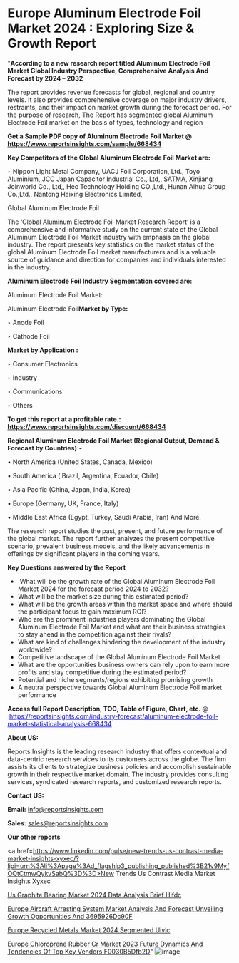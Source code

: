 # Europe Aluminum Electrode Foil Market 2024 : Exploring Size & Growth Report

"<strong>According to a new research report titled Aluminum Electrode Foil Market Global Industry Perspective, Comprehensive Analysis And Forecast by 2024 – 2032</strong>

The report provides revenue forecasts for global, regional and country levels. It also provides comprehensive coverage on major industry drivers, restraints, and their impact on market growth during the forecast period. For the purpose of research, The Report has segmented global Aluminum Electrode Foil market on the basis of types, technology and region

<strong>Get a Sample PDF copy of Aluminum Electrode Foil Market </strong><strong>@<a href=https://www.reportsinsights.com/sample/668434 style=color:#0000ff;> https://www.reportsinsights.com/sample/668434</a></strong></font>

<strong>Key Competitors of the Global Aluminum Electrode Foil Market are:</strong>

‣ Nippon Light Metal Company, UACJ Foil Corporation, Ltd., Toyo Aluminium, JCC Japan Capacitor Industrial Co., Ltd,, SATMA, Xinjiang Joinworld Co., Ltd,, Hec Technology Holding CO.,Ltd., Hunan Aihua Group Co.,Ltd., Nantong Haixing Electronics Limited,

Global Aluminum Electrode Foil

The ‘Global Aluminum Electrode Foil Market Research Report’ is a comprehensive and informative study on the current state of the Global Aluminum Electrode Foil Market industry with emphasis on the global industry. The report presents key statistics on the market status of the global Aluminum Electrode Foil market manufacturers and is a valuable source of guidance and direction for companies and individuals interested in the industry.

<strong>Aluminum Electrode Foil Industry Segmentation covered are:</strong>

Aluminum Electrode Foil Market: 

Aluminum Electrode Foil<strong>Market by Type:</strong>

‣ Anode Foil

‣ Cathode Foil

<strong>Market by Application :</strong>

‣ Consumer Electronics

‣ Industry

‣ Communications

‣ Others

<strong>To get this report at a profitable rate.: <a href=https://www.reportsinsights.com/discount/668434 style=color:#0000ff;>https://www.reportsinsights.com/discount/668434</a></strong></font>

<strong>Regional Aluminum Electrode Foil Market (Regional Output, Demand &amp; Forecast by Countries):-</strong>

• North America (United States, Canada, Mexico)

• South America ( Brazil, Argentina, Ecuador, Chile)

• Asia Pacific (China, Japan, India, Korea)

• Europe (Germany, UK, France, Italy)

• Middle East Africa (Egypt, Turkey, Saudi Arabia, Iran) And More.

The research report studies the past, present, and future performance of the global market. The report further analyzes the present competitive scenario, prevalent business models, and the likely advancements in offerings by significant players in the coming years.

<strong>Key Questions answered by the Report</strong>
<ul>
  <li> What will be the growth rate of the Global Aluminum Electrode Foil Market 2024 for the forecast period 2024 to 2032?</li>
  <li>What will be the market size during this estimated period?</li>
  <li>What will be the growth areas within the market space and where should the participant focus to gain maximum ROI?</li>
  <li>Who are the prominent industries players dominating the Global Aluminum Electrode Foil Market and what are their business strategies to stay ahead in the competition against their rivals?</li>
  <li>What are kind of challenges hindering the development of the industry worldwide?</li>
  <li>Competitive landscape of the Global Aluminum Electrode Foil Market</li>
  <li>What are the opportunities business owners can rely upon to earn more profits and stay competitive during the estimated period?</li>
  <li>Potential and niche segments/regions exhibiting promising growth</li>
  <li>A neutral perspective towards Global Aluminum Electrode Foil market performance</li>
</ul>
<strong>Access full Report Description, TOC, Table of Figure, Chart, etc. </strong>@  <a href=https://reportsinsights.com/industry-forecast/aluminum-electrode-foil-market-statistical-analysis-668434 style=color:#0000ff;>https://reportsinsights.com/industry-forecast/aluminum-electrode-foil-market-statistical-analysis-668434</a></font>

<strong><strong>About US</strong>:</strong>

Reports Insights is the leading research industry that offers contextual and data-centric research services to its customers across the globe. The firm assists its clients to strategize business policies and accomplish sustainable growth in their respective market domain. The industry provides consulting services, syndicated research reports, and customized research reports.

<strong>Contact US:</strong>

<p class=""""><b>Email:</b> <a href=mailto:info@reportsinsights.com>info@reportsinsights.com</a></p>
<p class=""""><b>Sales:</b> <a href=mailto:sales@reportsinsights.com>sales@reportsinsights.com</a></p>

<strong>Our other reports</strong>

<a href=https://www.linkedin.com/pulse/new-trends-us-contrast-media-market-insights-xyxec/?lipi=urn%3Ali%3Apage%3Ad_flagship3_publishing_published%3B21v9MyfOQtCtmwQykvSabQ%3D%3D>New Trends Us Contrast Media Market Insights Xyxec</a>

<a href=https://www.linkedin.com/pulse/us-graphite-bearing-market-2024-data-analysis-brief-hifdc/>Us Graphite Bearing Market 2024 Data Analysis Brief Hifdc</a>

<a href=https://medium.com/@yadavahaan91/europe-aircraft-arresting-system-market-analysis-and-forecast-unveiling-growth-opportunities-and-3695926dc90f>Europe Aircraft Arresting System Market Analysis And Forecast Unveiling Growth Opportunities And 3695926Dc90F</a>

<a href=https://www.linkedin.com/pulse/europe-recycled-metals-market-2024-segmented-uivlc/>Europe Recycled Metals Market 2024 Segmented Uivlc</a>

<a href=https://medium.com/@reportsinsights.aj/europe-chloroprene-rubber-cr-market-2023-future-dynamics-and-tendencies-of-top-key-vendors-f0030b5dfb2d>Europe Chloroprene Rubber Cr Market 2023 Future Dynamics And Tendencies Of Top Key Vendors F0030B5Dfb2D</a>"
![image](https://github.com/aakesh123242/RIMarket/assets/158431203/2c792525-1bca-4487-9f41-8303a7119d97)
